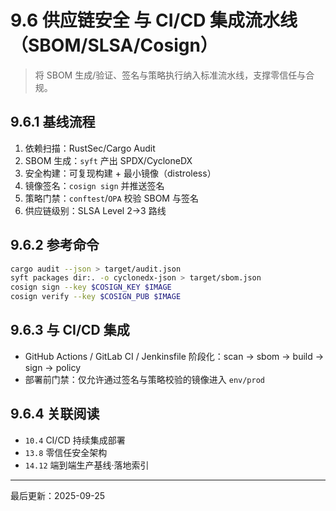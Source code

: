 # 9.6 供应链安全 与 CI/CD 集成流水线（SBOM/SLSA/Cosign）

> 将 SBOM 生成/验证、签名与策略执行纳入标准流水线，支撑零信任与合规。

## 9.6.1 基线流程

1. 依赖扫描：RustSec/Cargo Audit
2. SBOM 生成：`syft` 产出 SPDX/CycloneDX
3. 安全构建：可复现构建 + 最小镜像（distroless）
4. 镜像签名：`cosign sign` 并推送签名
5. 策略门禁：`conftest`/`OPA` 校验 SBOM 与签名
6. 供应链级别：SLSA Level 2→3 路线

## 9.6.2 参考命令

```bash
cargo audit --json > target/audit.json
syft packages dir:. -o cyclonedx-json > target/sbom.json
cosign sign --key $COSIGN_KEY $IMAGE
cosign verify --key $COSIGN_PUB $IMAGE
```

## 9.6.3 与 CI/CD 集成

- GitHub Actions / GitLab CI / Jenkinsfile 阶段化：scan → sbom → build → sign → policy
- 部署前门禁：仅允许通过签名与策略校验的镜像进入 `env/prod`

## 9.6.4 关联阅读

- `10.4` CI/CD 持续集成部署
- `13.8` 零信任安全架构
- `14.12` 端到端生产基线·落地索引

---
最后更新：2025-09-25
